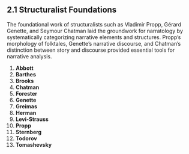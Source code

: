 ## 2.1 Structuralist Foundations
The foundational work of structuralists such as Vladimir Propp, Gérard Genette, and Seymour Chatman laid the groundwork for narratology by systematically categorizing narrative elements and structures. Propp’s morphology of folktales, Genette’s narrative discourse, and Chatman’s distinction between story and discourse provided essential tools for narrative analysis.


1. **Abbott**
2. **Barthes**
3. **Brooks**
4. **Chatman**
5. **Forester**
6. **Genette**
7. **Greimas**
8. **Herman**
9. **Levi-Strauss**
10. **Propp**
11. **Sternberg**
12. **Todorov**
13. **Tomashevsky**

